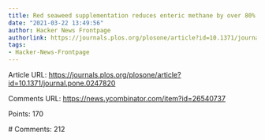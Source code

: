 ```yaml
---
title: Red seaweed supplementation reduces enteric methane by over 80% in beef steers
date: "2021-03-22 13:49:56"
author: Hacker News Frontpage
authorlink: https://journals.plos.org/plosone/article?id=10.1371/journal.pone.0247820
tags:
- Hacker-News-Frontpage
---
```


<p>Article URL: <a href="https://journals.plos.org/plosone/article?id=10.1371/journal.pone.0247820">https://journals.plos.org/plosone/article?id=10.1371/journal.pone.0247820</a></p>
<p>Comments URL: <a href="https://news.ycombinator.com/item?id=26540737">https://news.ycombinator.com/item?id=26540737</a></p>
<p>Points: 170</p>
<p># Comments: 212</p>
